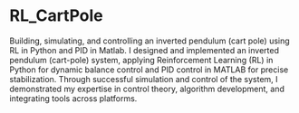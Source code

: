 # RL_CartPole
Building, simulating, and controlling an inverted pendulum (cart pole) using RL in Python and PID in Matlab.
I designed and implemented an inverted pendulum (cart-pole) system, applying Reinforcement Learning (RL) in Python for dynamic balance control and PID control in MATLAB for precise stabilization. Through successful simulation and control of the system, I demonstrated my expertise in control theory, algorithm development, and integrating tools across platforms.
